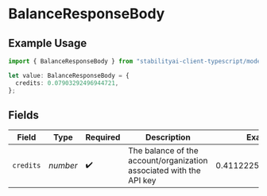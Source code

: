 # BalanceResponseBody

## Example Usage

```typescript
import { BalanceResponseBody } from "stabilityai-client-typescript/models/components";

let value: BalanceResponseBody = {
  credits: 0.07903292496944721,
};
```

## Fields

| Field                                                               | Type                                                                | Required                                                            | Description                                                         | Example                                                             |
| ------------------------------------------------------------------- | ------------------------------------------------------------------- | ------------------------------------------------------------------- | ------------------------------------------------------------------- | ------------------------------------------------------------------- |
| `credits`                                                           | *number*                                                            | :heavy_check_mark:                                                  | The balance of the account/organization associated with the API key | 0.41122252265928866                                                 |